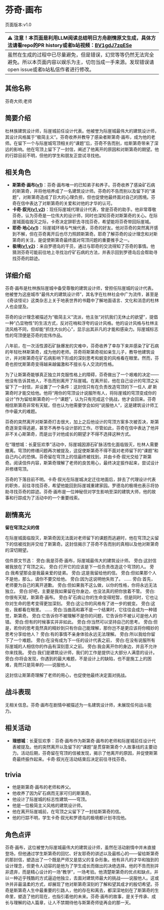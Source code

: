 # 芬奇·画布
页面版本:v1.0
 

| :warning: 注意！本页面是利用LLM阅读总结明日方舟剧情原文生成，具体方法请看repo的PR history或者b站视频：[BV1gdJ7zqESe](https://www.bilibili.com/video/BV1gdJ7zqESe/)         |
|:----------------------------|
| 虽然在生成的过程中已尽量避免，但是错误，幻觉等等仍然无法完全避免。所以本页面内容以娱乐为主，切勿当成一手来源。发现错误请open issue或者b站私信作者进行修改。|



## 其他名称
芬奇大师;老师
## 简要介绍
杜林族建筑设计师，际崖城前任设计代表。他被誉为际崖城最伟大的建筑设计师，其设计风格属于“极简主义”。芬奇收养并教导了感染者斯第奇·画布，成为他的老师。在留下一个与际崖城穹顶相关的“课题”后，芬奇不告而别，给斯第奇带来了深远的影响。他在穹顶上留下了一封信，阐述了他离开的原因和对斯第奇的期望。他的行踪目前不明，但他的学生和朋友正尝试寻找他。
## 相关角色
-   **斯第奇·画布([v1](extended_char_5a4c3a.md))**：芬奇·画布唯一的已知弟子和养子。芬奇收养了感染矿石病的斯第奇，并将他培养成了一名建筑设计师。芬奇的不告而别以及留下的“课题”，对斯第奇造成了巨大的心理负担，但也促使他最终面对自己的困境。芬奇在信中表达了对斯第奇的关爱和对他的才华的认可。
-   **卡奇·叙光([v1](extended_char_036fb9.md),[v2](../char_v3/extended_char_036fb9.md))**：现任际崖城代理设计代表，曾是芬奇的助手。他非常尊敬芬奇，认为芬奇是一位伟大的设计师，同时也深知芬奇对斯第奇的关心。在际崖城面临毁灭之际，卡奇决定辞职去寻找芬奇，希望能将芬奇带回际崖城。
-   **耶奇·地心([v1](extended_char_a460c5.md))**：际崖城环境与气候代表，芬奇的好友。他对芬奇的突然离开感到不解，但在芬奇离开后也尽力照顾斯第奇。耶奇了解芬奇的设计理念和对斯第奇的关注，是促使斯第奇最终面对穹顶问题的重要推手之一。
-   **极境([v1](char_401_elysm.md),[v2](../char_v3/char_401_elysm.md))**：来自罗德岛的干员，通过与耶奇的交流得知了芬奇的事情。他猜测芬奇可能前往地上寻找治疗矿石病的方法，并表示回到罗德岛后会帮助寻找芬奇的踪迹。
## 详细介绍
芬奇·画布是杜林族际崖城中备受尊敬的建筑设计师，曾担任际崖城的设计代表。他被誉为这座城市“最伟大的建筑设计师”，其名字在杜林社会中广为流传，甚至是《奇谈怪论》这类杂志上关于地表世界的书籍中了解地面语言、文化和消息的杜林人也会提及。

芬奇的设计理念被描述为“极简主义”流派，他主张“对抗我们无休止的欲望”，提倡一种“凸显物性”的生活方式，反对花哨和浮夸的设计风格。他的设计风格与杜林主流风格不同，但却能“抓住大伙的心”，显示出其非凡的才能和感染力。际崖城标志性的穹顶便是芬奇的宏伟作品。

八年前，在一次活性源石矿脉爆发的灾难中，芬奇收养了幸存下来并感染了矿石病的年轻杜林斯第奇，成为他的老师。芬奇将斯第奇视如亲生儿子，教导他建筑设计，并对斯第奇在矿石病影响下形成的深刻思考和蜕变的风格看在眼里。然而，芬奇也担忧斯第奇变得越来越偏激和不擅长与人交流的性格。

为了让斯第奇能够真正独立并克服性格上的障碍，芬奇做出了一个艰难的决定——他没有告诉其他人，不告而别离开了际崖城。在离开前，他在自己设计的穹顶之尖留下了一封信，并设置了一个条件：这封信只有在负责改造穹顶的下一任人 *是* 斯第奇时才能交给他。他将“用你的穹顶设计说服所有人，将际崖城的穹顶变成你的设计”作为留给斯第奇的一个“课题”，认为只有完成这个挑战，他才会回来。芬奇相信斯第奇非常有天赋，但也认为他需要学会如何“说服他人”，这是建筑设计师工作中最大的难题。

芬奇的突然离开对斯第奇打击很大，加上之后他设计的穹顶方案多次被否决，斯第奇逐渐变得逃避，甚至不再参与设计部的工作。尽管如此，芬奇在信中表达了他并非不关心斯第奇，而是出于对他成长的期望才不得不选择这种方式。

在“理想城：长夏狂欢季”活动中，际崖城因源石矿脉活性化面临毁灭，杜林人需要撤离。穹顶的修缮问题再次被提及，这促使斯第奇不得不面对老师留下的“课题”和自己内心的恐惧。芬奇留在穹顶上的信最终被找到，并由卡奇·叙光交给了斯第奇。阅读信件内容，斯第奇理解了老师的良苦用心，最终决定振作起来，尝试设计并修缮穹顶。

芬奇的下落目前不明。卡奇·叙光在际崖城决定迁往地面后，辞去了代理设计代表的职务，前往寻找芬奇，希望他能回到际崖城重建家园。罗德岛的极境也表示将协助寻找芬奇的踪迹。芬奇·画布是一位神秘但对学生影响至深的建筑大师，他的故事和行踪成为了活动中的一个重要线索。
## 剧情高光
**留在穹顶之尖的信**

在际崖城面临毁灭，斯第奇因无法面对老师留下的课题而逃避时，他在穹顶之尖留下的信被找到并交给了斯第奇。这封信揭示了芬奇不告而别的真相以及他对斯第奇的深切期望。

信件原文节选：
旁白:我是芬奇·画布，际崖城最伟大的建筑设计师。
旁白:这封信被我放在了穹顶之尖。
旁白:打开它的应该是下一任负责改造这个穹顶的人。
旁白:我希望那会是我最亲爱的徒弟。
旁白:这是我留给他的信。
旁白:但如果那个人不是他，那么，请你不要交给他。
旁白:因为这说明他失败了。
......
旁白:首先，老师要为自己的离开道歉。
旁白:但如果我不这么做，以你的性格，你将永远无法独立。
旁白:好吧，主要是我如果留在你身边，也没法真的把你放着不管。
旁白:你很有天赋，斯第奇·画布。
旁白:矿石病让你的生命变得短暂，但是同时，它也让你对生命的思考变得更加深刻。
旁白:这让你的风格有了进一步的蜕变。
旁白:这些，我都看在眼里。
......
旁白:当曲高和寡不是一个结果时，它往往会成为一种错觉，斯第奇。
旁白:它告诉你不被理解不是你的问题，它告诉你不被认可是他人的错。
旁白:但有的时候事实并非如此。
旁白:你当然可以坚持自己的思考。
旁白:但是，若你的思考竟然真的精妙到只有你自己能理解，那你岂不是更应该将你精妙的思考分享给他人？
旁白:有的事情不亲身体验永远无法理解。
旁白:所以我给你留下了一个难题。
旁白:在没有成为下一任的设计代表之前，
旁白:在没有说服所有际崖城的人相信你的作品有深刻意义之前。
旁白:我会离开你的身边，并且不允许你来找我。
旁白:我们是建筑设计师，我们的工作是提供让大部分人满意的设计。
旁白:你将会发现，你遇到的最大难题，不是设计上的缺陷，也不是施工上的困难，竟然只是简单的——说服他人。

这封信让斯第奇理解了老师的用心，也促使他最终决定面对挑战。
## 战斗表现
无相关信息。芬奇·画布在剧情中被描述为一名建筑设计师，未展现任何战斗能力。
## 相关活动
-   **理想城**：长夏狂欢季：芬奇·画布作为斯第奇·画布的老师和际崖城前任设计代表被提及。他的突然离开以及留下的“课题”是贯穿斯第奇个人故事线的主要动力。活动后期，芬奇留在穹顶的信被发现，揭示了他离开的原因，并促使斯第奇最终振作起来。卡奇·叙光在活动结束后决定前往寻找芬奇。
## trivia
*   他是斯第奇·画布的老师和养父。
*   他收养了因为矿石病而无家可归的斯第奇。
*   他设计了际崖城的标志性建筑——穹顶。
*   他是一位极简主义风格的建筑设计师。
*   他在离开际崖城前，在穹顶之尖留下了一封给斯第奇的信。
*   他的行踪不明，学生卡奇·叙光和罗德岛的极境都计划寻找他。
## 角色点评
芬奇·画布，这位被誉为际崖城最伟大的建筑设计师，虽然在活动剧情中并未直接登场，但他通过学生斯第奇的回忆、好友耶奇的讲述以及最核心的——留给斯第奇的那封信，塑造出了一个既是严师又是慈父的复杂形象。他有非凡的才华和独到的设计理念，但更令人动容的是他为了学生成长而做出的决绝选择。他的不告而别并非遗弃，而是精心设计的一场“教学”，一场考验。他清楚斯第奇的优点和缺点，并以一种近乎残酷的方式逼迫他独立，去面对建筑师最大的挑战——说服他人。这或许并非最温柔的方式，却展现了他对斯第奇深刻的了解和望其成才的殷切希望。芬奇是斯第奇人生中最重要的引路人，他的存在和离去，都深深地刻在了斯第奇的生命里，塑造了他的现在，也指引着他的未来。芬奇·画布的故事，是关于传承、成长与理解的动人篇章，让人不禁期待他与斯第奇师徒再会的那一天。